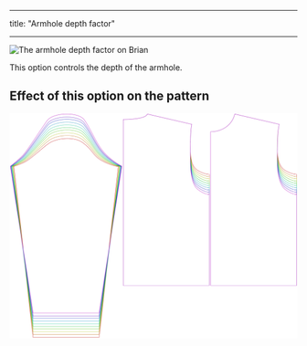 ***

title: "Armhole depth factor"

***

![The armhole depth factor on Brian](./armholedepthfactor.svg)

This option controls the depth of the armhole.

## Effect of this option on the pattern

![This image shows the effect of this option by superimposing several variants that have a different value for this option](brian_armholedepthfactor_sample.svg "Effect of this option on the pattern")
